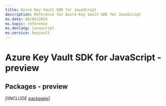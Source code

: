 ```yaml
---
title: Azure Key Vault SDK for JavaScript
description: Reference for Azure Key Vault SDK for JavaScript
ms.date: 06/06/2024
ms.topic: reference
ms.devlang: javascript
ms.service: keyvault
---
```

# Azure Key Vault SDK for JavaScript - preview
## Packages - preview
[!INCLUDE [packages](key-vault-index.md)]